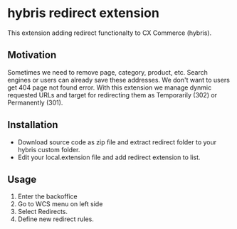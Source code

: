 # hybris redirect extension
This extension adding redirect functionalty to CX Commerce (hybris). 
## Motivation
Sometimes we need to remove page, category, product, etc. Search engines or users can already save these addresses. We don't want to users get 404 page not found error.
With this extension we manage dynmic requested URLs and target for redirecting them as Temporarily (302) or Permanently (301).
## Installation
* Download source code as zip file and extract redirect folder to your hybris custom folder.
* Edit your local.extension file and add redirect extension to list.
## Usage
1. Enter the backoffice
2. Go to WCS menu on left side
3. Select Redirects.
4. Define new redirect rules.

